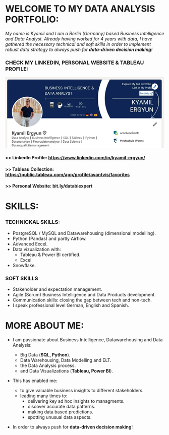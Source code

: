 # WELCOME TO MY DATA ANALYSIS PORTFOLIO:

*My name is Kyamil and I am a Berlin (Germany) based Business Intelligence and Data Analyst.
Already having worked for 4 years with data, I have gathered the necessary technical and soft skills
in order to implement robust data strategy to always push for **data-driven decision making**!*

### CHECK MY LINKEDIN, PERSONAL WEBSITE & TABLEAU PROFILE:

![LinkedIn Banner](graphics/linkedinbanner.png)

#### >> LinkedIn Profile: https://www.linkedin.com/in/kyamil-ergyun/
#### >> Tableau Collection: https://public.tableau.com/app/profile/avantvis/favorites
#### >> Personal Website: bit.ly/databiexpert

# SKILLS:

### TECHNICKAL SKILLS:

- PostgreSQL / MySQL and Datawarehousing (dimensional modelling).
- Python (Pandas) and partly Airflow.
- Advanced Excel.
- Data vizualization with:
    - Tableau & Power BI certified.
    - Excel 
- Snowflake.

### SOFT SKILLS

- Stakeholder and expectation management.
- Agile (Scrum) Business Intelligence and Data Products development.
- Communication skills: closing the gap between tech and non-tech.
- I speak professional level German, English and Spanish.


# MORE ABOUT ME:

- I am passionate about Business Intelligence, Datawarehousing and Data Analysis:
    - Big Data (**SQL, Python**).
    - Data Warehousing, Data Modelling and ELT.
    - the Data Analysis process.
    - and Data Visualizations (**Tableau, Power BI**).

- This has enabled me:
    - to give valuable business insights to different stakeholders.
    - leading many times to:
        - delivering key ad hoc insights to managments.
        - discover accurate data patterns.
        - making data based predictions.
        - spotting unusual data aspects.

- In order to always push for **data-driven decision making**!
